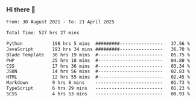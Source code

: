 ### Hi there 👋

<!--
**dominoto/dominoto** is a ✨ _special_ ✨ repository because its `README.md` (this file) appears on your GitHub profile.

Here are some ideas to get you started:

- 🔭 I’m currently working on ...
- 🌱 I’m currently learning ...
- 👯 I’m looking to collaborate on ...
- 🤔 I’m looking for help with ...
- 💬 Ask me about ...
- 📫 How to reach me: ...
- 😄 Pronouns: ...
- ⚡ Fun fact: ...
-->
<!--START_SECTION:waka-->

```txt
From: 30 August 2021 - To: 21 April 2025

Total Time: 527 hrs 27 mins

Python           198 hrs 5 mins  #########----------------   37.56 %
JavaScript       193 hrs 34 mins #########----------------   36.70 %
Blade Template   30 hrs 19 mins  #------------------------   05.75 %
PHP              25 hrs 18 mins  #------------------------   04.80 %
CSS              17 hrs 36 mins  #------------------------   03.34 %
JSON             14 hrs 56 mins  #------------------------   02.83 %
HTML             12 hrs 55 mins  #------------------------   02.45 %
Markdown         9 hrs 8 mins    -------------------------   01.73 %
TypeScript       6 hrs 29 mins   -------------------------   01.23 %
SCSS             4 hrs 53 mins   -------------------------   00.93 %
```

<!--END_SECTION:waka-->
